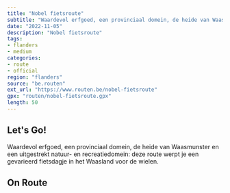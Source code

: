 ```yaml
---
title: "Nobel fietsroute"
subtitle: "Waardevol erfgoed, een provinciaal domein, de heide van Waasmunster en een uitgestrekt natuur- en recreatiedomein"
date: "2022-11-05"
description: "Nobel fietsroute"
tags:
- flanders
- medium
categories:
- route
- official
region: "flanders"
source: "be.routen"
ext_url: "https://www.routen.be/nobel-fietsroute"
gpx: "routen/nobel-fietsroute.gpx"
length: 50
---
```


## Let's Go!

Waardevol erfgoed, een provinciaal domein, de heide van Waasmunster en een uitgestrekt natuur- en recreatiedomein: deze route werpt je een gevarieerd fietsdagje in het Waasland voor de wielen.

## On Route


